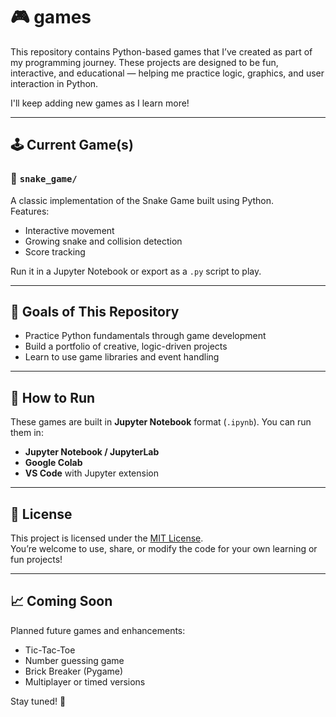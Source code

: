 # 🎮 games

This repository contains Python-based games that I’ve created as part of my programming journey. These projects are designed to be fun, interactive, and educational — helping me practice logic, graphics, and user interaction in Python.

I'll keep adding new games as I learn more!

---

## 🕹️ Current Game(s)

### 🔸 `snake_game/`
A classic implementation of the Snake Game built using Python.  
Features:
- Interactive movement
- Growing snake and collision detection
- Score tracking

Run it in a Jupyter Notebook or export as a `.py` script to play.

---

## 🚀 Goals of This Repository

- Practice Python fundamentals through game development
- Build a portfolio of creative, logic-driven projects
- Learn to use game libraries and event handling

---

## 📌 How to Run

These games are built in **Jupyter Notebook** format (`.ipynb`). You can run them in:

- **Jupyter Notebook / JupyterLab**
- **Google Colab**
- **VS Code** with Jupyter extension

---

## 📄 License

This project is licensed under the [MIT License](LICENSE).  
You’re welcome to use, share, or modify the code for your own learning or fun projects!

---

## 📈 Coming Soon

Planned future games and enhancements:
- Tic-Tac-Toe
- Number guessing game
- Brick Breaker (Pygame)
- Multiplayer or timed versions

Stay tuned! 🚧
